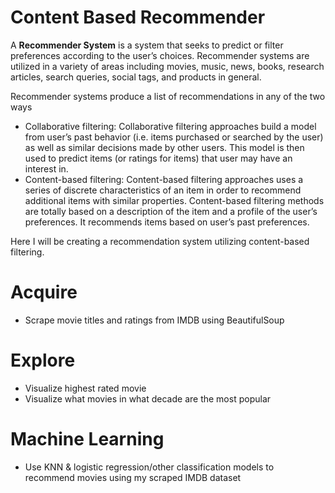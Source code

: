 # Content Based Recommender

A **Recommender System** is a system that seeks to predict or filter preferences according to the user’s choices. Recommender systems are utilized in a variety of areas including movies, music, news, books, research articles, search queries, social tags, and products in general.

Recommender systems produce a list of recommendations in any of the two ways
- Collaborative filtering: Collaborative filtering approaches build a model from user’s past behavior (i.e. items purchased or searched by the user) as well as similar decisions made by other users. This model is then used to predict items (or ratings for items) that user may have an interest in.
- Content-based filtering: Content-based filtering approaches uses a series of discrete characteristics of an item in order to recommend additional items with similar properties. Content-based filtering methods are totally based on a description of the item and a profile of the user’s preferences. It recommends items based on user’s past preferences.

Here I will be creating a recommendation system utilizing content-based filtering. 

# Acquire
- Scrape movie titles and ratings from IMDB using BeautifulSoup

# Explore
- Visualize highest rated movie
- Visualize what movies in what decade are the most popular

# Machine Learning
- Use KNN & logistic regression/other classification models to recommend movies using my scraped IMDB dataset
